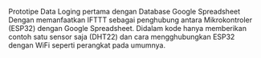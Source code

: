 Prototipe Data Loging pertama dengan Database Google Spreadsheet 
Dengan memanfaatkan IFTTT sebagai penghubung antara Mikrokontroler (ESP32) dengan Google Spreadsheet.
Didalam kode hanya memberikan contoh satu sensor saja (DHT22) dan cara mengghubungkan ESP32 dengan WiFi seperti perangkat pada umumnya.
